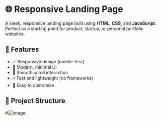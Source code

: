 # 🌐 Responsive Landing Page

A sleek, responsive landing page built using **HTML**, **CSS**, and **JavaScript**. Perfect as a starting point for product, startup, or personal portfolio websites.

## 🚀 Features

- ✅ Responsive design (mobile-first)
- 🎨 Modern, minimal UI
- 📜 Smooth scroll interaction
- ⚡ Fast and lightweight (no frameworks)
- 🧩 Easy to customize

## 📁 Project Structure

#![image](https://github.com/user-attachments/assets/638bd38a-632d-4b8a-9e24-5a6162bea699)


